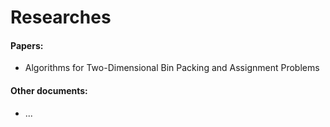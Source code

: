 # Researches

#### Papers:

  * Algorithms for Two-Dimensional Bin Packing and Assignment Problems

#### Other documents:

  * ...
